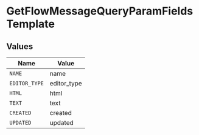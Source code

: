 # GetFlowMessageQueryParamFieldsTemplate


## Values

| Name          | Value         |
| ------------- | ------------- |
| `NAME`        | name          |
| `EDITOR_TYPE` | editor_type   |
| `HTML`        | html          |
| `TEXT`        | text          |
| `CREATED`     | created       |
| `UPDATED`     | updated       |